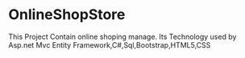 # OnlineShopStore
This Project Contain online shoping manage. Its Technology used by Asp.net Mvc Entity Framework,C#,Sql,Bootstrap,HTML5,CSS 

